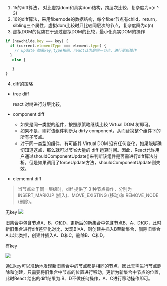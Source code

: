 1. 15的diff算法， 对比虚拟dom和真实dom结构，跨层次比较，复杂度为o(n ^ 3)
2. 16的diff算法，采用fibernode的数据结构，每个fiber节点有child，return，sibling三个属性，虚拟dom比较时只比较同层次的节点，复杂度降为o(n)
3. 虚拟DOM的优势在于通过虚拟DOM的比较，最小化真实DOM的操作

```js
if (newchilde.key === key) {
  if (current.elementType === element.type) {
    // update 如果key,type相同，react认为是同一节点，进行更新操作
  }
   else {
     
   }
}
```

4. diff的策略

  - tree diff
  
    react 对树进行分层比较，

  - component diff

    - 如果是同一类型的组件，按照原策略继续比较 Virtual DOM 树即可。
    - 如果不是，则将该组件判断为 dirty component，从而替换整个组件下的所有子节点。
    - 对于同一类型的组件，有可能其 Virtual DOM 没有任何变化，如果能够确切知道这点，那么就可以节省大量的 diff 运算时间。因此，React允许用户通过shouldComponentUpdate()来判断该组件是否需进行diff算法分析，但是如果调用了forceUpdate方法，shouldComponentUpdate则失效。

  - elememnt diff

  >当节点处于同一层级时，diff 提供了 3 种节点操作，分别为 INSERT_MARKUP (插入)、MOVE_EXISTING (移动)和 REMOVE_NODE (删除)。

  无key 
 ![](https://user-gold-cdn.xitu.io/2019/4/17/16a29eac1af24550?imageView2/0/w/1280/h/960/format/webp/ignore-error/1)

  旧集合中包含节点A、B、C和D，更新后的新集合中包含节点B、A、D和C，此时新旧集合进行diff差异化对比，发现B!=A，则创建并插入B至新集合，删除旧集合A;以此类推，创建并插入A、D和C，删除B、C和D。

  有key

  ![](https://user-gold-cdn.xitu.io/2019/4/17/16a2a04743f105c7?imageView2/0/w/1280/h/960/format/webp/ignore-error/1)

  通过key可以准确地发现新旧集合中的节点都是相同的节点，因此无需进行节点删除和创建，只需要将旧集合中节点的位置进行移动，更新为新集合中节点的位置，此时React 给出的diff结果为:B、D不做任何操作，A、C进行移动操作即可。
